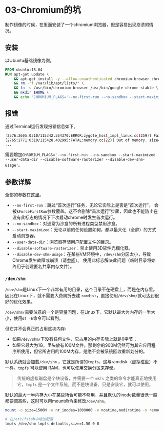 # 03-Chromium的坑

制作镜像的时候，在里面安装了一个chromium浏览器，但是容易出现崩溃的情况。

## 安装

以Ubuntu基础镜像为例。

```dockerfile
FROM ubuntu:18.04
RUN apt-get update \
    && apt-get install -y --allow-unauthenticated chromium-browser chromium-browser-l10n chromium-codecs-ffmpeg \
    && rm -rf /var/lib/apt/lists/* \
    && ln -s /usr/bin/chromium-browser /usr/bin/google-chrome-stable \
    && mkdir $HOME \
    && echo "CHROMIUM_FLAGS='--no-first-run --no-sandbox --start-maximized --user-data-dir --disable-software-rasterizer --disable-dev-shm-usage'" > $HOME/.chromium-browser.init
```

## 报错

通过Terminal运行发现报错信息如下。

```bash
[2576:2605:0310/115342.554370:ERROR:zygote_host_impl_linux.cc(259)] Failed to adjust OOM score of renderer with pid 2644: Permission denied (13)
[2765:2771:0310/115428.402995:FATAL:memory.cc(22)] Out of memory. size=262144
...
```

需要增加`CHROMIUM_FLAGS='--no-first-run --no-sandbox --start-maximized --user-data-dir --disable-software-rasterizer --disable-dev-shm-usage'`。

## 参数详解

全部的参数在[这里](https://peter.sh/experiments/chromium-command-line-switches/)。

- `--no-first-run`：跳过“首次运行”任务，无论它实际上是否是“首次运行”。 会被`kForceFirstRun`参数覆盖。这不会删除“首次运行”步骤，因此也不能防止在没有此标志的情况下下次启动chrome时发生首次运行。
- `--no-sandbox`：对通常为沙盒的所有进程类型禁用沙盒。
- `--start-maximized`：无论以前的任何设置如何，都以最大化（全屏）的方式启动浏览器。
- `--user-data-dir`：浏览器存储用户配置文件的目录。
- `--disable-software-rasterizer`：禁止使用3D软件光栅化器。
- `--disable-dev-shm-usage`：在某些VM环境中，`/dev/shm`分区太小，导致Chrome发生故障或崩溃（请[参阅](http://crbug.com/715363)）。 使用此标志解决此问题（临时目录将始终用于创建匿名共享内存文件）。

### `/dev/shm`

`/dev/shm`是Linux下一个非常有用的目录，这个目录不在硬盘上，而是在内存里。因此在Linux下，就不需要大费周折去建 `ramdisk`，直接使用`/dev/shm/`就可达到很好的优化效果。

`/dev/shm/`需要注意的一个是容量问题，在Linux下，它默认最大为内存的一半大小，使用`df -h`命令可以看到。

但它并不会真正的占用这块内存:

- 如果`/dev/shm/`下没有任何文件，它占用的内存实际上就是0字节；
- 如果它最大为1G，里头放有100M文件，那剩余的900M仍然可为其它应用程序所使用，但它所占用的100M内存，是绝不会被系统回收重新划分的。

默认系统就会加载`/dev/shm` ，它就是所谓的`tmpfs`，这与ramdisk（虚拟磁盘）不一样。`tmpfs` 可以使用 RAM，也可以使用交换分区来存储。

> 传统的虚拟磁盘是个块设备，并需要一个 `mkfs` 之类的命令才能真正地使用它，`tmpfs` 是一个文件系统，而不是块设备，只是安装它，就可以使用。

默认的最大一半内存大小在某些场合可能不够用，并且默认的inode数量很低一般都要调高些，这时可以用mount命令来修改`/dev/shm`。

```bash
mount -o size=1500M -o nr_inodes=1000000 -o noatime,nodiratime -o remount /dev/shm

# 在/etc/fstab中增加配置
tmpfs /dev/shm tmpfs defaults,size=1.5G 0 0
```
